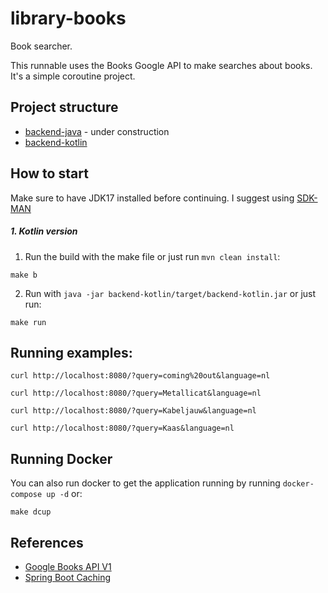 # library-books

Book searcher.

This runnable uses the Books Google API to make searches about books. It's a simple coroutine project.

## Project structure

- [backend-java](backend-java) - under construction
- [backend-kotlin](backend-kotlin)

## How to start

Make sure to have JDK17 installed before continuing.
I suggest using [SDK-MAN](https://sdkman.io/)

##### 1. Kotlin version

1. Run the build with the make file or just run `mvn clean install`:

```shell
make b
```

2. Run with `java -jar backend-kotlin/target/backend-kotlin.jar` or just run:

```shell
make run
```

## Running examples:

```shell
curl http://localhost:8080/?query=coming%20out&language=nl
```
```shell
curl http://localhost:8080/?query=Metallicat&language=nl
```
```shell
curl http://localhost:8080/?query=Kabeljauw&language=nl
```
```shell
curl http://localhost:8080/?query=Kaas&language=nl
```

## Running Docker

You can also run docker to get the application running by running `docker-compose up -d` or:

```shell
make dcup
```

## References

- [Google Books API V1](https://developers.google.com/books/docs/v1/using)
- [Spring Boot Caching](https://www.javatpoint.com/spring-boot-caching)